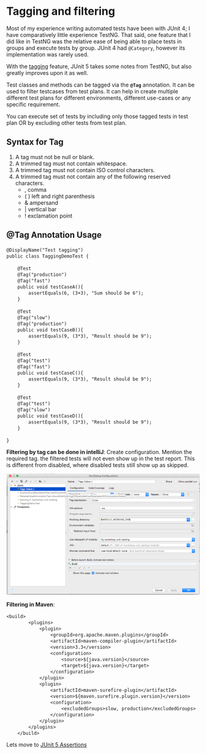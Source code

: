# Tagging and filtering

Most of my experience writing automated tests have been with JUnit 4; 
I have comparatively little experience TestNG. 
That said, one feature that I did like in TestNG was the relative ease of being able to place tests in groups and
execute tests by group.
JUnit 4 had ```@Category```, however its implementation was rarely used.

With the [tagging](https://junit.org/junit5/docs/current/user-guide/#writing-tests-tagging-and-filtering) 
feature, JUnit 5 takes some notes from TestNG, but also greatly improves upon it as well.


Test classes and methods can be tagged via the **```@Tag```** annotation. It can be used to 
filter testcases from test plans. It can help in create multiple different test plans for 
different environments, different use-cases or any specific requirement. 

You can execute set of tests by including only those tagged tests in test plan OR by excluding other tests from test plan.

## Syntax for Tag
1. A tag must not be null or blank.
2. A trimmed tag must not contain whitespace.
3. A trimmed tag must not contain ISO control characters.
4. A trimmed tag must not contain any of the following reserved characters.
    * , comma
    * ( ) left and right parenthesis
    * & ampersand
    * | vertical bar
    * ! exclamation point
    
    
## @Tag Annotation Usage

```
@DisplayName("Test tagging")
public class TaggingDemoTest {

    @Test
    @Tag("production")
    @Tag("fast")
    public void testCaseA(){
        assertEquals(6, (3+3), "Sum should be 6");
    }

    @Test
    @Tag("slow")
    @Tag("production")
    public void testCaseB(){
        assertEquals(9, (3*3), "Result should be 9");
    }

    @Test
    @Tag("test")
    @Tag("fast")
    public void testCaseC(){
        assertEquals(9, (3*3), "Result should be 9");
    }

    @Test
    @Tag("test")
    @Tag("slow")
    public void testCaseD(){
        assertEquals(9, (3*3), "Result should be 9");
    }

}

```

**Filtering by tag can be done in intelliJ**: Create configuration. Mention the required tag. the filtered tests will 
not even show up in the test report. This is different from disabled, where disabled tests still show up as skipped. 

![](../../../../../../media/taggingInIntelliJ.png)

**Filtering in Maven**: 

```
<build>
        <plugins>
            <plugin>
                <groupId>org.apache.maven.plugins</groupId>
                <artifactId>maven-compiler-plugin</artifactId>
                <version>3.3</version>
                <configuration>
                    <source>${java.version}</source>
                    <target>${java.version}</target>
                </configuration>
            </plugin>
            <plugin>
                <artifactId>maven-surefire-plugin</artifactId>
                <version>${maven.surefire.plugin.version}</version>
                <configuration>
                    <excludedGroups>slow, production</excludedGroups>
                </configuration>
            </plugin>
        </plugins>
    </build>
```

Lets move to [JUnit 5 Assertions](../assertions/assertions.md)